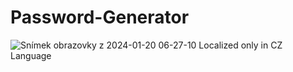 # Password-Generator
![Snímek obrazovky z 2024-01-20 06-27-10](https://github.com/tX-c0re/Password-Generator-CZ/assets/116806529/193fc2a2-1ca4-45e5-a80e-46fa3d55ae09)
Localized only in CZ Language
